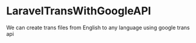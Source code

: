 # LaravelTransWithGoogleAPI
We can create trans files from English to any language using google trans api 
